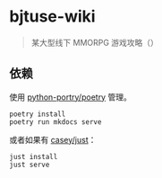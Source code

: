 # bjtuse-wiki

> 某大型线下 MMORPG 游戏攻略（）

## 依赖

使用 [python-portry/poetry](https://github.com/python-poetry/poetry) 管理。

```
poetry install
poetry run mkdocs serve
```

或者如果有 [casey/just](https://github.com/casey/just)：

```
just install
just serve
```

